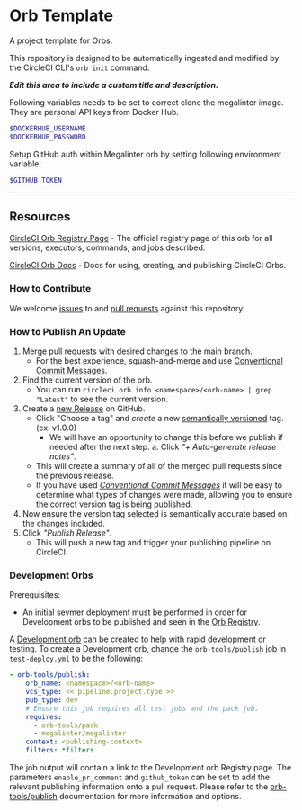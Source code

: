 # Orb Template

<!---
[![CircleCI Build Status](https://circleci.com/gh/<organization>/<project-name>.svg?style=shield "CircleCI Build Status")](https://circleci.com/gh/<organization>/<project-name>) [![CircleCI Orb Version](https://badges.circleci.com/orbs/<namespace>/<orb-name>.svg)](https://circleci.com/developer/orbs/orb/<namespace>/<orb-name>) [![GitHub License](https://img.shields.io/badge/license-MIT-lightgrey.svg)](https://raw.githubusercontent.com/<organization>/<project-name>/master/LICENSE) [![CircleCI Community](https://img.shields.io/badge/community-CircleCI%20Discuss-343434.svg)](https://discuss.circleci.com/c/ecosystem/orbs)

--->

A project template for Orbs.

This repository is designed to be automatically ingested and modified by the CircleCI CLI's `orb init` command.

_**Edit this area to include a custom title and description.**_

Following variables needs to be set to correct clone the megalinter image. They are personal API keys from Docker Hub.

```bash
$DOCKERHUB_USERNAME
$DOCKERHUB_PASSWORD
```

Setup GitHub auth within Megalinter orb by setting following environment variable:

```bash
$GITHUB_TOKEN
```

---

## Resources

[CircleCI Orb Registry Page](https://circleci.com/developer/orbs/orb/<namespace>/<orb-name>) - The official registry page of this orb for all versions, executors, commands, and jobs described.

[CircleCI Orb Docs](https://circleci.com/docs/orb-intro/#section=configuration) - Docs for using, creating, and publishing CircleCI Orbs.

### How to Contribute

We welcome [issues](https://github.com/<organization>/<project-name>/issues) to and [pull requests](https://github.com/<organization>/<project-name>/pulls) against this repository!

### How to Publish An Update

1. Merge pull requests with desired changes to the main branch.
   - For the best experience, squash-and-merge and use [Conventional Commit Messages](https://conventionalcommits.org/).
2. Find the current version of the orb.
   - You can run `circleci orb info <namespace>/<orb-name> | grep "Latest"` to see the current version.
3. Create a [new Release](https://github.com/<organization>/<project-name>/releases/new) on GitHub.
   - Click "Choose a tag" and _create_ a new [semantically versioned](http://semver.org/) tag. (ex: v1.0.0)
     - We will have an opportunity to change this before we publish if needed after the next step.
       a. Click _"+ Auto-generate release notes"_.
   - This will create a summary of all of the merged pull requests since the previous release.
   - If you have used _[Conventional Commit Messages](https://conventionalcommits.org/)_ it will be easy to determine what types of changes were made, allowing you to ensure the correct version tag is being published.
4. Now ensure the version tag selected is semantically accurate based on the changes included.
5. Click _"Publish Release"_.
   - This will push a new tag and trigger your publishing pipeline on CircleCI.

### Development Orbs

Prerequisites:

- An initial sevmer deployment must be performed in order for Development orbs to be published and seen in the [Orb Registry](https://circleci.com/developer/orbs).

A [Development orb](https://circleci.com/docs/orb-concepts/#development-orbs) can be created to help with rapid development or testing. To create a Development orb, change the `orb-tools/publish` job in `test-deploy.yml` to be the following:

```yaml
- orb-tools/publish:
    orb_name: <namespace>/<orb-name>
    vcs_type: << pipeline.project.type >>
    pub_type: dev
    # Ensure this job requires all test jobs and the pack job.
    requires:
      - orb-tools/pack
      - megalinter/megalinter
    context: <publishing-context>
    filters: *filters
```

The job output will contain a link to the Development orb Registry page. The parameters `enable_pr_comment` and `github_token` can be set to add the relevant publishing information onto a pull request. Please refer to the [orb-tools/publish](https://circleci.com/developer/orbs/orb/circleci/orb-tools#jobs-publish) documentation for more information and options.

